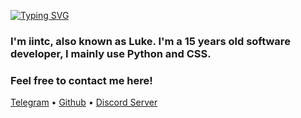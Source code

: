 [![Typing SVG](https://readme-typing-svg.herokuapp.com?color=F7F7F7&lines=Hey+there;Hello;What's+up;Greetings)](https://git.io/typing-svg)
### I'm iintc, also known as Luke. I'm a 15 years old software developer, I mainly use Python and CSS.


### Feel free to contact me here!
<p align="left">
  <a href="https://t.me/iintc1">Telegram</a> •
  <a href="https://github.com/iintc">Github</a> •
  <a href="https://discord.gg/R8FhKPxskd">Discord Server</a>
</p>
